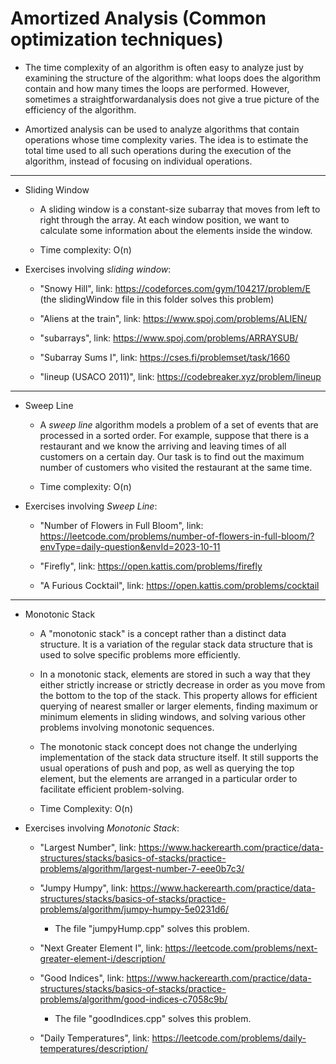 # Amortized Analysis (Common optimization techniques)  

* The time complexity of an algorithm is often easy to analyze just by examining the structure of the algorithm: what loops does the algorithm contain and how many times the loops are performed. However, sometimes a straightforwardanalysis does not give a true picture of the efficiency of the algorithm.  

* Amortized analysis can be used to analyze algorithms that contain operations whose time complexity varies. The idea is to estimate the total time used to all such operations during the execution of the algorithm, instead of focusing on individual operations.

---

* Sliding Window  

    * A sliding window is a constant-size subarray that moves from left to right through the array. At each window position, we want to calculate some information about the elements inside the window.  

    * Time complexity: O(n)  

* Exercises involving *sliding window*:  

    - "Snowy Hill", link: https://codeforces.com/gym/104217/problem/E  (the slidingWindow file in this folder solves this problem)  

    - "Aliens at the train", link: https://www.spoj.com/problems/ALIEN/  

    - "subarrays", link: https://www.spoj.com/problems/ARRAYSUB/  

    - "Subarray Sums I", link: https://cses.fi/problemset/task/1660  

    - "lineup (USACO 2011)", link: https://codebreaker.xyz/problem/lineup  

---  

* Sweep Line  

    * A *sweep line* algorithm models a problem of a set of events that are processed in a sorted order. For example, suppose that there is a restaurant and we know the arriving and leaving times of all customers on a certain day. Our task is to find out the maximum number of customers who visited the restaurant at the same time.  

    * Time complexity: O(n)  

* Exercises involving *Sweep Line*:  

    - "Number of Flowers in Full Bloom", link: https://leetcode.com/problems/number-of-flowers-in-full-bloom/?envType=daily-question&envId=2023-10-11  

    - "Firefly", link: https://open.kattis.com/problems/firefly  

    - "A Furious Cocktail", link: https://open.kattis.com/problems/cocktail  

---

* Monotonic Stack  

    * A "monotonic stack" is a concept rather than a distinct data structure. It is a variation of the regular stack data structure that is used to solve specific problems more efficiently.  

    * In a monotonic stack, elements are stored in such a way that they either strictly increase or strictly decrease in order as you move from the bottom to the top of the stack. This property allows for efficient querying of nearest smaller or larger elements, finding maximum or minimum elements in sliding windows, and solving various other problems involving monotonic sequences.  

    * The monotonic stack concept does not change the underlying implementation of the stack data structure itself. It still supports the usual operations of push and pop, as well as querying the top element, but the elements are arranged in a particular order to facilitate efficient problem-solving.  

    * Time Complexity: O(n)  

* Exercises involving *Monotonic Stack*:  

    - "Largest Number", link: https://www.hackerearth.com/practice/data-structures/stacks/basics-of-stacks/practice-problems/algorithm/largest-number-7-eee0b7c3/  

    - "Jumpy Humpy", link: https://www.hackerearth.com/practice/data-structures/stacks/basics-of-stacks/practice-problems/algorithm/jumpy-humpy-5e0231d6/  

        - The file "jumpyHump.cpp" solves this problem.  

    - "Next Greater Element I", link: https://leetcode.com/problems/next-greater-element-i/description/  

    - "Good Indices", link: https://www.hackerearth.com/practice/data-structures/stacks/basics-of-stacks/practice-problems/algorithm/good-indices-c7058c9b/  

        - The file "goodIndices.cpp" solves this problem.  

    - "Daily Temperatures", link: https://leetcode.com/problems/daily-temperatures/description/  

    